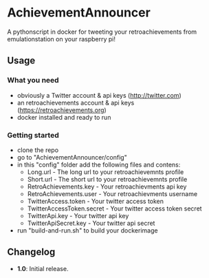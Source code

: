 # AchievementAnnouncer

A pythonscript in docker for tweeting your retroachievements from emulationstation on your raspberry pi!

## Usage

### What you need

- obviously a Twitter account & api keys (http://twitter.com)
- an retroachievements account & api keys (https://retroachievements.org)
- docker installed and ready to run

### Getting started

- clone the repo
- go to "AchievementAnnouncer/config"
- in this "config" folder add the following files and contens:
  - Long.url - The long url to your retroachievemnts profile
  - Short.url - The short url to your retroachievemnts profile
  - RetroAchievements.key - Your retroachievments api key
  - RetroAchievements.user - Your retroachievments username
  - TwitterAccess.token - Your twitter access token
  - TwitterAccessToken.secret - Your twitter access token secret
  - TwitterApi.key - Your twitter api key
  - TwitterApiSecret.key - Your twitter api secret
- run "build-and-run.sh" to build your dockerimage

## Changelog

- **1.0**: Initial release.
